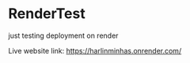 # RenderTest
 just testing deployment on render

 Live website link: https://harlinminhas.onrender.com/
 
